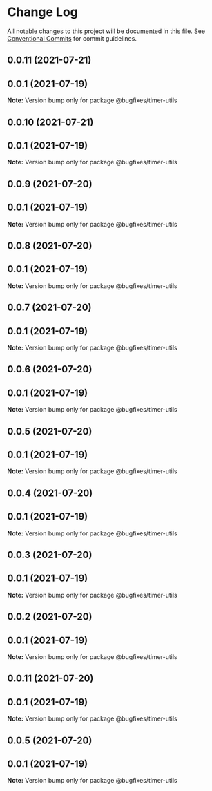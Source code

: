 # Change Log

All notable changes to this project will be documented in this file.
See [Conventional Commits](https://conventionalcommits.org) for commit guidelines.

## 0.0.11 (2021-07-21)



## 0.0.1 (2021-07-19)

**Note:** Version bump only for package @bugfixes/timer-utils





## 0.0.10 (2021-07-21)



## 0.0.1 (2021-07-19)

**Note:** Version bump only for package @bugfixes/timer-utils





## 0.0.9 (2021-07-20)



## 0.0.1 (2021-07-19)

**Note:** Version bump only for package @bugfixes/timer-utils





## 0.0.8 (2021-07-20)



## 0.0.1 (2021-07-19)

**Note:** Version bump only for package @bugfixes/timer-utils





## 0.0.7 (2021-07-20)



## 0.0.1 (2021-07-19)

**Note:** Version bump only for package @bugfixes/timer-utils





## 0.0.6 (2021-07-20)



## 0.0.1 (2021-07-19)

**Note:** Version bump only for package @bugfixes/timer-utils





## 0.0.5 (2021-07-20)



## 0.0.1 (2021-07-19)

**Note:** Version bump only for package @bugfixes/timer-utils





## 0.0.4 (2021-07-20)



## 0.0.1 (2021-07-19)

**Note:** Version bump only for package @bugfixes/timer-utils





## 0.0.3 (2021-07-20)



## 0.0.1 (2021-07-19)

**Note:** Version bump only for package @bugfixes/timer-utils





## 0.0.2 (2021-07-20)



## 0.0.1 (2021-07-19)

**Note:** Version bump only for package @bugfixes/timer-utils





## 0.0.11 (2021-07-20)



## 0.0.1 (2021-07-19)

**Note:** Version bump only for package @bugfixes/timer-utils





## 0.0.5 (2021-07-20)



## 0.0.1 (2021-07-19)

**Note:** Version bump only for package @bugfixes/timer-utils
